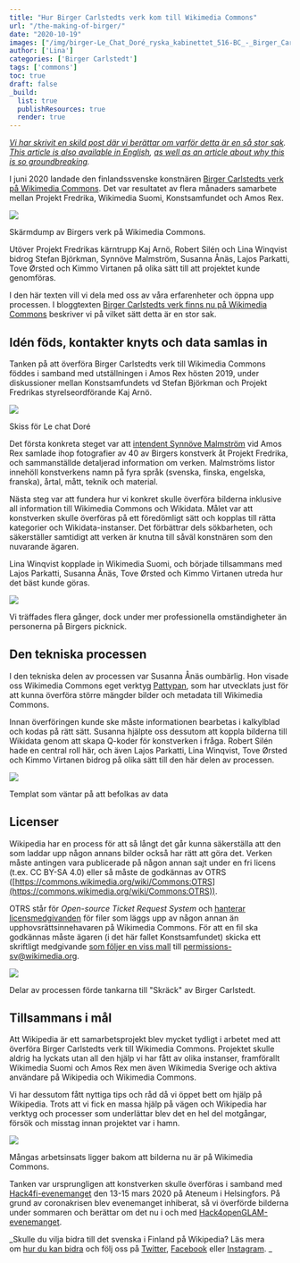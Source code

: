 ```yaml
---
title: "Hur Birger Carlstedts verk kom till Wikimedia Commons"
url: "/the-making-of-birger/"
date: "2020-10-19"
images: ["/img/birger-Le_Chat_Doré_ryska_kabinettet_516-BC_-_Birger_Carlstedt.tif.jpg"]
author: ['Lina']
categories: ['Birger Carlstedt']
tags: ['commons']
toc: true
draft: false
_build:
  list: true
  publishResources: true
  render: true
---
```


_[Vi har skrivit en skild post där vi berättar om varför detta är en så stor sak](https://projektfredrika.fi/birger/). [This article is also available in English](https://projektfredrika.fi/the-making-of-birger-english/), [as well as an article about why this is so groundbreaking](https://projektfredrika.fi/birger-english/)._

I juni 2020 landade den finlandssvenske konstnären [Birger Carlstedts verk på Wikimedia Commons](https://commons.wikimedia.org/wiki/Category:Birger_Carlstedt). Det var resultatet av flera månaders samarbete mellan Projekt Fredrika, Wikimedia Suomi, Konstsamfundet och Amos Rex.

![](https://lh4.googleusercontent.com/qL-GK3316NuSWqKcA6al0PcBUvH7mDFgaZyXhr4bG-2a_8AVURWz8l0bNdb_ivQQcByIquJrHgaFPWp73pj46jgyaOinBc2K5oZhnYXVgzWGbjBYGSVl1k_M_qgoxVhe2D2SzczZ)

Skärmdump av Birgers verk på Wikimedia Commons.

Utöver Projekt Fredrikas kärntrupp Kaj Arnö, Robert Silén och Lina Winqvist bidrog Stefan Björkman, Synnöve Malmström, Susanna Ånäs, Lajos Parkatti, Tove Ørsted och Kimmo Virtanen på olika sätt till att projektet kunde genomföras.

I den här texten vill vi dela med oss av våra erfarenheter och öppna upp processen. I bloggtexten [Birger Carlstedts verk finns nu på Wikimedia Commons](https://projektfredrika.fi/birger/) beskriver vi på vilket sätt detta är en stor sak.

## Idén föds, kontakter knyts och data samlas in

Tanken på att överföra Birger Carlstedts verk till Wikimedia Commons föddes i samband med utställningen i Amos Rex hösten 2019, under diskussioner mellan Konstsamfundets vd Stefan Björkman och Projekt Fredrikas styrelseordförande Kaj Arnö.

![](/2020/10/lossy-page1-585px-Skiss_för_Le_Chat_Doré_2_11-13-82_2_-_Birger_Carlstedt.tif-1.jpg)

Skiss för Le chat Doré

Det första konkreta steget var att [intendent Synnöve Malmström](https://amosrex.fi/sv/om-oss/kontakt/) vid Amos Rex samlade ihop fotografier av 40 av Birgers konstverk åt Projekt Fredrika, och sammanställde detaljerad information om verken. Malmströms listor innehöll konstverkens namn på fyra språk (svenska, finska, engelska, franska), årtal, mått, teknik och material.

Nästa steg var att fundera hur vi konkret skulle överföra bilderna inklusive all information till Wikimedia Commons och Wikidata. Målet var att konstverken skulle överföras på ett föredömligt sätt och kopplas till rätta kategorier och Wikidata-instanser. Det förbättrar dels sökbarheten, och säkerställer samtidigt att verken är knutna till såväl konstnären som den nuvarande ägaren.

Lina Winqvist kopplade in Wikimedia Suomi, och började tillsammans med Lajos Parkatti, Susanna Ånäs, Tove Ørsted och Kimmo Virtanen utreda hur det bäst kunde göras. 

![](/2020/10/lossy-page1-596px-Picnic_17-BC_-_Birger_Carlstedt.tif-2.jpg)

Vi träffades flera gånger, dock under mer professionella omständigheter än personerna på Birgers picknick.

## Den tekniska processen

I den tekniska delen av processen var Susanna Ånäs oumbärlig. Hon visade oss Wikimedia Commons eget verktyg [Pattypan](https://commons.wikimedia.org/wiki/Commons:Pattypan), som har utvecklats just för att kunna överföra större mängder bilder och metadata till Wikimedia Commons.

Innan överföringen kunde ske måste informationen bearbetas i kalkylblad och kodas på rätt sätt. Susanna hjälpte oss dessutom att koppla bilderna till Wikidata genom att skapa Q-koder för konstverken i fråga. Robert Silén hade en central roll här, och även Lajos Parkatti, Lina Winqvist, Tove Ørsted och Kimmo Virtanen bidrog på olika sätt till den här delen av processen.

![](/2020/10/image-1024x606.png)

Templat som väntar på att befolkas av data

## Licenser

Wikipedia har en process för att så långt det går kunna säkerställa att den som laddar upp någon annans bilder också har rätt att göra det. Verken måste antingen vara publicerade på någon annan sajt under en fri licens (t.ex. CC BY-SA 4.0) eller så måste de godkännas av OTRS ([https://commons.wikimedia.org/wiki/Commons:OTRS](https://commons.wikimedia.org/wiki/Commons:OTRS)).

OTRS står för _Open-source Ticket Request System_ och [hanterar licensmedgivanden](https://commons.wikimedia.org/wiki/Commons:OTRS/sv#Mallar_att_anv%C3%A4nda_p%C3%A5_filbeskrivningssidor) för filer som läggs upp av någon annan än upphovsrättsinnehavaren på Wikimedia Commons. För att en fil ska godkännas måste ägaren (i det här fallet Konstsamfundet) skicka ett skriftligt medgivande [som följer en viss mall](https://commons.wikimedia.org/wiki/Template:Email_templates/Consent/sv) till [permissions-sv@wikimedia.org](mailto:permissions-sv@wikimedia.org).

![](/2020/10/lossy-page1-447px-Skräck_birger_Carlstedt.tif.jpg)

Delar av processen förde tankarna till "Skräck" av Birger Carlstedt.

## Tillsammans i mål

Att Wikipedia är ett samarbetsprojekt blev mycket tydligt i arbetet med att överföra Birger Carlstedts verk till Wikimedia Commons. Projektet skulle aldrig ha lyckats utan all den hjälp vi har fått av olika instanser, framförallt Wikimedia Suomi och Amos Rex men även Wikimedia Sverige och aktiva användare på Wikipedia och Wikimedia Commons.

Vi har dessutom fått nyttiga tips och råd då vi öppet bett om hjälp på Wikipedia. Trots att vi fick en massa hjälp på vägen och Wikipedia har verktyg och processer som underlättar blev det en hel del motgångar, försök och misstag innan projektet var i hamn. 

![](/2020/10/lossy-page1-390px-Tvättinrättningen_12-BC_-_Birger_Carlstedt.tif.jpg)

Mångas arbetsinsats ligger bakom att bilderna nu är på Wikimedia Commons.

Tanken var ursprungligen att konstverken skulle överföras i samband med [Hack4fi-evenemanget](https://hack4.fi/) den 13-15 mars 2020 på Ateneum i Helsingfors. På grund av coronakrisen blev evenemanget inhiberat, så vi överförde bilderna under sommaren och berättar om det nu i och med [Hack4openGLAM-evenemanget](https://summit.creativecommons.org/hack4openglam-dashboard/#/).

_Skulle du vilja bidra till det svenska i Finland på Wikipedia? Läs mera om [hur du kan bidra](https://projektfredrika.fi/bidra/) och följ oss på [Twitter](https://twitter.com/projektfredrika), [Facebook](https://www.facebook.com/projektfredrika/) eller [Instagram](http://instagram.com/projektfredrika). _